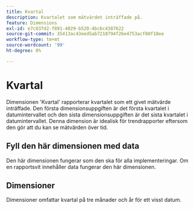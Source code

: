 ```yaml
---
title: Kvartal
description: Kvartalet som mätvärdet inträffade på.
feature: Dimensions
exl-id: e7c837d2-f891-4029-b520-4bc6c4387622
source-git-commit: 35413ac43eed5ab7218794f26e4753acf08f18ee
workflow-type: tm+mt
source-wordcount: '99'
ht-degree: 0%

---
```


# Kvartal

Dimensionen &#39;Kvartal&#39; rapporterar kvartalet som ett givet mätvärde inträffade. Den första dimensionsuppgiften är det första kvartalet i datumintervallet och den sista dimensionsuppgiften är det sista kvartalet i datumintervallet. Denna dimension är idealisk för trendrapporter eftersom den gör att du kan se mätvärden över tid.

## Fyll den här dimensionen med data

Den här dimensionen fungerar som den ska för alla implementeringar. Om en rapportsvit innehåller data fungerar den här dimensionen.

## Dimensioner

Dimensioner omfattar kvartal på tre månader och år för ett visst datum.
